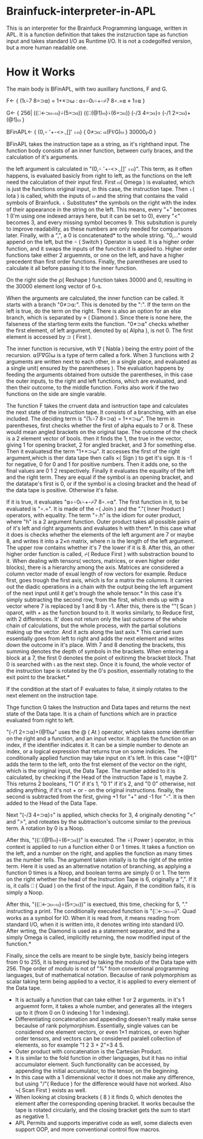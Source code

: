 # Brainfuck-interpreter-in-APL

This is an interpreter for the Brainfuck Programming language, written in APL. It is a function definition that takes the instzruction tape as function input and takes standard I/O as Runtime I/O.
It is not a codegolfed version, but a more human readable one. 

# How it Works
The main body is BFinAPL, with two auxillary functions, F and G.

F←
  {
  (1⍳⍨7 8=⊃⍺)  =  1+×⊃⍵ : 
    ⍺⌽⍨0⍳⍨+\-⌿7 8∘.=⍺
  ⋄
    1⌽⍺
  }

G←
  {
  256|
  ({⎕←⊃⍵⋄⍵}⍣(5=⊃⍺))
  ({⎕(@1)⍵}⍣(6=⊃⍺))
  (-/3 4=⊃⍺)⌽
  (-/1 2=⊃⍺)+(@1)⍵
  }

BFinAPL←
{
(0,⍨  '+-<>.,[]'  ⍳⍵)
  {
  0≠⊃⍺:
    ⍺(F∇G)⍵
  }
30000⍴0
}

BFinAPL takes the instruction tape as a string, as it's righthand input. 
The function body consists of an inner function, between curly braces, and the calculation of it's arguments.

the left argument is calculated in "(0,⍨  '+-<>.,[]'  ⍳⍵)". This term, as it often happens, is evaluated basicly from right to left, as the functions on the left need the calculation of their input first. First ⍵( Omega ) is evaluated, which is just the functions original input, in this case, the instruction tape. Then ⍳( Iota ) is called, whith the inputs of ⍵ and the string that contains the valid symbols of Brainfuck. ⍳ Substitutes* the symbols on the right with the index of their appearance in the string on the left. This means, every "+" becomes 1 (I'm using one indexed arrays here, but it can be set to 0), every "<" becomes 3, and every missing symbol becomes 9. This subsitution is purely to improve readability, as these numbers are only needed for comparisons later. Finally, with a ",", a 0 is concatenated* to the whole string. "0,..." would append on the left, but the ⍨ ( Switch ) Operator is used. It is a higher order function, and it swaps the inputs of the function it is applied to. Higher order functions take either 2 arguemnts, or one on the left, and have a higher precedent than first order functions. Finally, the parentheses are used to calculate it all before passing it to the inner function. 

On the right side the ⍴( Reshape ) function takes 30000 and 0, resulting in the 30000 element long vector of 0-s.

When the arguments are calculated, the inner function can be called. It starts with a branch "0≠⊃⍺:". This is denoted by the ":". If the term on the left is true, do the term on the right. There is also an option for an else branch, which is separated by ⋄ ( Diamond ). Since there is none here, the falseness of the starting term exits the function. "0≠⊃⍺" checks whether the first element, of left argument, denoted by ⍺( Alpha ), is not 0. The first element is accessed by ⊃ ( First ).

The inner function is recursive, wtih ∇ ( Nabla ) being the entry point of the recursion. ⍺(F∇G)⍵ is a type of term called a fork. When 3 functions with 2 arguments are written next to each other, in a single place, and evaluated as a single unit( ensured by the parentheses ). The evaluation happens by feeding the arguments obtained from outside the parentheses, in this case the outer inputs, to the right and left functions, which are evaluated, and then their outcome, to the middle function. Forks also work if the two functions on the side are single varable. 

The function F takes the crruent data and isntruction tape and calculates the next state of the instruction tape. It consists of a branching, with an else included. The deciding term is "(1⍳⍨7 8=⊃⍺)  =  1+×⊃⍵". The term in parentheses, first checks whether the first of alpha equals to 7 or 8. These would mean angled brackets on the original tape. The outcome of the check is a 2 element vector of bools. then it finds the 1, the true in the vector, giving 1 for opening bracket, 2 for angled bracket, and 3 for something else. Then it evaluatesd the term "1+×⊃⍵". It accesses the first of the right argument,which is ther data tape then calls ×( Sign ) to get it's sign. It is -1 for negative, 0 for 0 and 1 for positive numbers. Then it adds one, so the final values are 0 1 2 respectively. Finally it evaluates the equality of the left and the right term. They are equal if the symbol is an opening bracket, and the datatape's first is 0, or if the symbol is a closing bracket and the head of the data tape is positive. Otherwise it's false.

If it is true, it evaluates "⍺⌽⍨0⍳⍨+\-⌿7 8∘.=⍺". The first function in it, to be evaluated is "∘.=". It is made of the ∘( Join ) and the "."( Inner Product ) operators, with equality. The term "∘.h" is the idiom for outer product, where "h" is a 2 argument function. Outer product takes all possible pairs of of it's left and right arguments and evaluates h with them*. In this case what it does is checks whether the elements of the left argument are 7 or maybe 8, and writes it into a 2×n matrix, where n is the length of the left argument. The upper row contains whether it's 7 the lower if it is 8. After this, an other higher order function is called, ⌿( Reduce First ) with substraction bound to it. When dealing with tensors( vectors, matrices, or even higher order blocks), there is a hierarchy among the axis. Matrices are considered a column vector made of exual length of row vectors for example. Reduce first, goes trough the first axis, which is for a matrix the columns. It carries out the diadic operations in a chain with the output being the left argument of the next input until it get's trough the whole tensor.* In this case it's simply subtracting the second row, from the first, which ends up with a vector where 7 is replaced by 1 and 8 by -1. After this, there is the "\"( Scan ) oparot, with + as the function bound to it. It works similarly, to Reduce first, with 2 differences. It' does not return only the last outcome of the whole chain of calculations, but the whole process, with the partial solutions making up the vector. And it acts along the last axis.* This carried sum essentially goes from left to right and  adds the next element and writes down the outcome in it's place. With 7 and 8 denoting the brackets, this summing denotes the depth of symbols in the brackets. When entering a block at a 7, the first 0 denotes the point of exitinmg the bracket block. That 0 is searched with ⍳ as the next step. Once it is found, the whole vector of the instruction tape is rotated by the 0's position, essentially rotating to the exit point to the bracket.*

If the condition at the start of F evaluates to false, it simply rotates to the next element on the instruction tape.

Thge function G takes the Instruction and Data tapes and returns the next state of the Data tape. It is a chain of functions which are in practice evaluated from right to left.

"(-/1 2=⊃⍺)+(@1)⍵" uses the @ ( At ) operator, which takes some identifier on the right and a function, and an input vector. It applies the function on an index, if the identifier indicates it. It can be a simple number to denote an index, or a logical expression that returns true on some indicies. The conditionally applied function may take input on it's left. In this case "+(@1)" adds the term to the left, onto the frst element of the vector on the right, which is the original input, the Data Tape. The number added to it is calculated, by checking if the Head of the instruction Tape is 1, maybe 2. This returns 2 booleans, "1 0" if it's 1, "0 1" if it's 2, and "0 0" otherwise, not adding anything, if it's not  + or - on the original instructions. finally, the second is subtracted from the first, giving +1 for "+" and -1 for "-". It is then added to the Head of the Data Tape. 

Next "(-/3 4=⊃⍺)⌽" is applied, which checks for 3, 4 originally denoting "<" and ">", and roteates by the subtraction's outcome similar to the previous term. A rotation by 0 is a Noop. 

After this, "({⎕(@1)⍵}⍣(6=⊃⍺))" is executed. The ⍣( Power ) operator, in this context is applied to run a function either 0 or 1 times. It takes a function on the left, and a number on the right, and applies the function as many times as the number tells. The argument taken initially is to the right of the entire term. Here it is used as an alternative notation of branching, as applying a function 0 times is a Noop, and boolean terms are simply 0 or 1. The term on the right whether the head of the Instruction Tape is 6, originally a ",". If it is, it calls ⎕ ( Quad ) on the first of the input. Again, if the condition fails, it is simply a Noop. 

After this, "({⎕←⊃⍵⋄⍵}⍣(5=⊃⍺))" is exectued, this time, checking for 5, "." instructing a print. The conditionally executed function is "{⎕←⊃⍵⋄⍵}". Quad works as a symbol for IO. When it is read from, it means reading from standard I/O, when it is written into, it denotes writing into standard I/O. After wrting, the Diamond is used as a statement separator, and the a simply Omega is called, implicitly returning, the now modified input of the function.*

Finally, since the cells are meant to be single byte, basicly being integers from 0 to 255, it is being ensured by taking the modulo of the Data tape with 256. Thge order of modulo is not of "%" from conventional programming languages, but of mathematical notation. Becaulse of rank polymorphism as scalar taking term being applied to a vector, it is applied to every element of the Data tape.

* It is actually a function that can take either 1 or 2 arguments. in it's 1 arguemnt form, it takes a whole number, and generates all the integers up to it (from 0 on 0 indexing 1 for 1 indexing).
* Differentiating concatenation and appending doesen't really make sense becaulse of rank polymorphism. Essentially, single values can be considered one element vectors, or even 1×1 matrices, or even higher order tensors, and vectors can be considered paralell collection of elements, so for example "1 2 3 + 2"=3 4 5.
* Outer product with concatenation is the Cartesian Product.
*  It is similar to the fold function in other languages, but it has no initial accumulator element. Such functionality can be accessed, by appending the initial accumulator, to the tensor, on the beginning.
*  In this case with a 1 dimensional vector it does not make any difference, but using "/"( Reduce ) for the difference would have not worked. Also ⍀( Scan First ) exists as well.
*  When looking at closing brackets ( 8 ) it finds 0, which denotes the element after the corresponding opening bracket. It works becaulse the tape is rotated circularly, and the closing bracket gets the sum to start as negative 1.
*  APL Permits and supports imperative code as well, some dialects even support OOP, and more conventional control flow macros. 
